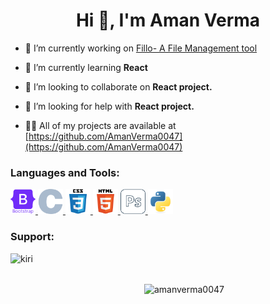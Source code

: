 <h1 align="center">Hi 👋, I'm Aman Verma</h1>


- 🔭 I’m currently working on [Fillo- A File Management tool](https://github.com/AmanVerma0047/Filo)

- 🌱 I’m currently learning **React**

- 👯 I’m looking to collaborate on **React project.**

- 🤝 I’m looking for help with **React project.**

- 👨‍💻 All of my projects are available at [https://github.com/AmanVerma0047](https://github.com/AmanVerma0047)

<h3 align="left">Languages and Tools:</h3>
<p align="left"> <a href="https://getbootstrap.com" target="_blank" rel="noreferrer"> <img src="https://raw.githubusercontent.com/devicons/devicon/master/icons/bootstrap/bootstrap-plain-wordmark.svg" alt="bootstrap" width="40" height="40"/> </a> <a href="https://www.cprogramming.com/" target="_blank" rel="noreferrer"> <img src="https://raw.githubusercontent.com/devicons/devicon/master/icons/c/c-original.svg" alt="c" width="40" height="40"/> </a> <a href="https://www.w3schools.com/css/" target="_blank" rel="noreferrer"> <img src="https://raw.githubusercontent.com/devicons/devicon/master/icons/css3/css3-original-wordmark.svg" alt="css3" width="40" height="40"/> </a> <a href="https://www.w3.org/html/" target="_blank" rel="noreferrer"> <img src="https://raw.githubusercontent.com/devicons/devicon/master/icons/html5/html5-original-wordmark.svg" alt="html5" width="40" height="40"/> </a> <a href="https://www.photoshop.com/en" target="_blank" rel="noreferrer"> <img src="https://raw.githubusercontent.com/devicons/devicon/master/icons/photoshop/photoshop-line.svg" alt="photoshop" width="40" height="40"/> </a> <a href="https://www.python.org" target="_blank" rel="noreferrer"> <img src="https://raw.githubusercontent.com/devicons/devicon/master/icons/python/python-original.svg" alt="python" width="40" height="40"/> </a> </p>

<h3 align="left">Support:</h3>
<p><a href="https://www.buymeacoffee.com/kiri"> <img align="left" src="https://cdn.buymeacoffee.com/buttons/v2/default-yellow.png" height="50" width="210" alt="kiri" /></a></p><br><br>

<p>&nbsp;<img align="center" src="https://github-readme-stats.vercel.app/api?username=amanverma0047&show_icons=true&locale=en" alt="amanverma0047" /></p>

